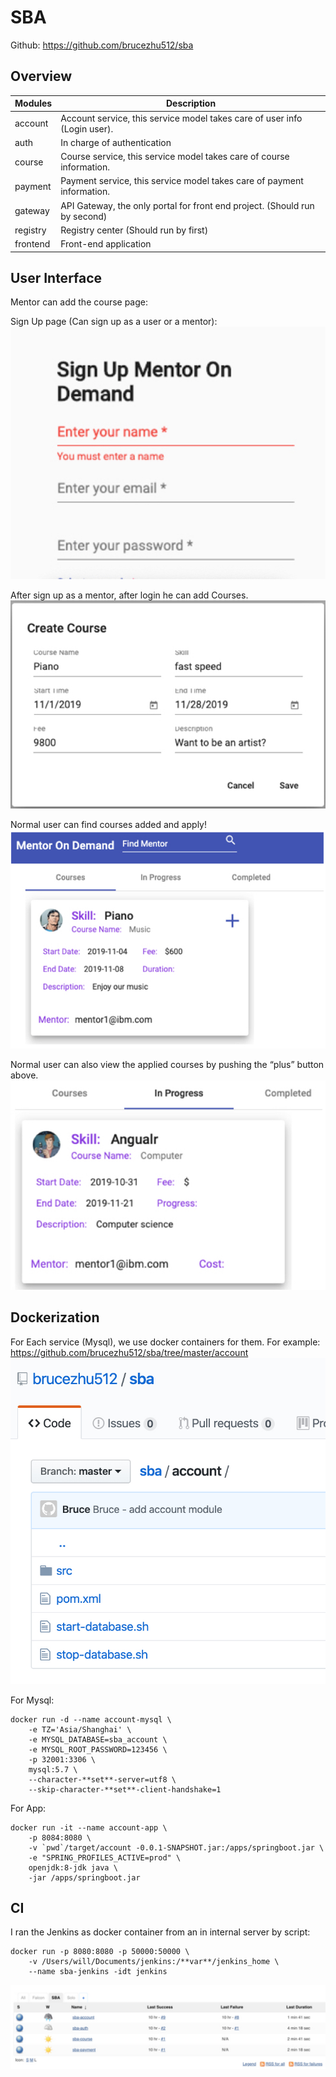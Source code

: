 # SBA

Github: https://github.com/brucezhu512/sba

## Overview

| Modules  | Description                                                  |
| -------- | ------------------------------------------------------------ |
| account  | Account service, this service model takes care of user info (Login user). |
| auth     | In charge of authentication                                  |
| course   | Course service, this service model takes care of course information. |
| payment  | Payment service, this service model takes care of payment information. |
| gateway  | API Gateway, the only portal for front end project. (Should run by second) |
| registry | Registry center (Should run by first)                        |
| frontend | Front-end application                                        |

## User Interface

Mentor can add the course page:

Sign Up page (Can sign up as a user or a mentor):
<img src="screenshots/login.jpg">

After sign up as a mentor, after login he can add Courses.
<img src="screenshots/main.jpg">

Normal user can find courses added and apply!
<img src="screenshots/course1.jpg">

Normal user can also view the applied courses by pushing the “plus” button above.
<img src="screenshots/course2.jpg">


## Dockerization

For Each service (Mysql), we use docker containers for them.
For example: https://github.com/brucezhu512/sba/tree/master/account
<img src="screenshots/db-scripts.jpg">

For Mysql:

```shell
docker run -d --name account-mysql \  
	-e TZ='Asia/Shanghai' \  
	-e MYSQL_DATABASE=sba_account \  
	-e MYSQL_ROOT_PASSWORD=123456 \  
	-p 32001:3306 \  
	mysql:5.7 \  
	--character-**set**-server=utf8 \  
	--skip-character-**set**-client-handshake=1  
```

 For App:

```shell
docker run -it --name account-app \  
	-p 8084:8080 \  
	-v `pwd`/target/account -0.0.1-SNAPSHOT.jar:/apps/springboot.jar \  
	-e "SPRING_PROFILES_ACTIVE=prod" \  
	openjdk:8-jdk java \  
	-jar /apps/springboot.jar  
```

## CI

I ran the Jenkins as docker container from an in internal server by script:
```shell
docker run -p 8080:8080 -p 50000:50000 \  
	-v /Users/will/Documents/jenkins:/**var**/jenkins_home \  
  	--name sba-jenkins -idt jenkins 
```
<img src="screenshots/jenkins.jpg">
